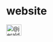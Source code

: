 # website
<p align="left">
<a href="https://jeraldjesudasan.ml/" target="blank"><img align="center" src="https://github.com/jerald1608/website/blob/main/assets/img/favicon.png" alt="@jerald1608" height="30" width="40" /></a>
</p>
